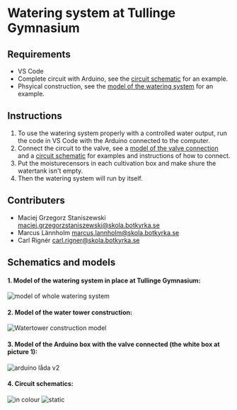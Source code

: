 # Watering system at Tullinge Gymnasium

## Requirements
* VS Code
* Complete circuit with Arduino, see the [circuit schematic](https://github.com/tullinge/watering-system/blob/master/README.md#4-circuit-schematic) for an example.
* Phsyical construction, see the [model of the watering system](https://github.com/tullinge/watering-system/blob/master/README.md#schematics-and-models) for an example.

## Instructions
1. To use the watering system properly with a controlled water output, run the code in VS Code with the Arduino connected to the computer.
2. Connect the circuit to the valve, see a [model of the valve connection](https://github.com/tullinge/watering-system/blob/master/README.md#3-model-of-the-arduino-box-with-the-valve-connected-the-white-box-at-picture-1) and a [circuit schematic](https://github.com/tullinge/watering-system/blob/master/README.md#4-circuit-schematic) for examples and instructions of how to connect.
3. Put the moisturecensors in each cultivation box and make shure the watertank isn't empty.
4. Then the watering system will run by itself.

## Contributers
* Maciej Grzegorz Staniszewski maciej.grzegorzstaniszewski@skola.botkyrka.se
* Marcus Lännholm marcus.lannholm@skola.botkyrka.se
* Carl Rignér carl.rigner@skola.botkyrka.se

## Schematics and models
#### 1. Model of the watering system in place at Tullinge Gymnasium:
![model of whole watering system](https://user-images.githubusercontent.com/62376944/80419396-5eeb9680-88d9-11ea-9179-14effc18067e.jpg)

#### 2. Model of the water tower construction:
![Watertower construction model](https://user-images.githubusercontent.com/62376944/80419428-6e6adf80-88d9-11ea-9922-7097ab1123a0.jpg)

#### 3. Model of the Arduino box with the valve connected (the white box at picture 1):
![arduino låda v2](https://user-images.githubusercontent.com/62376944/80630658-d85bc400-8a54-11ea-8709-cd1887b3dcff.jpg)

#### 4. Circuit schematics:
![in colour](https://user-images.githubusercontent.com/62376944/83003088-1e815480-a00e-11ea-976c-afcb84f56610.png)
![static](https://user-images.githubusercontent.com/62376944/83003117-280abc80-a00e-11ea-9b49-49982453823e.png)

